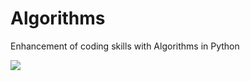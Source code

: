 # Algorithms
Enhancement of coding skills with Algorithms in Python 


![](https://www.geeksforgeeks.org/wp-content/uploads/Competitive-Programming-1.jpg)
